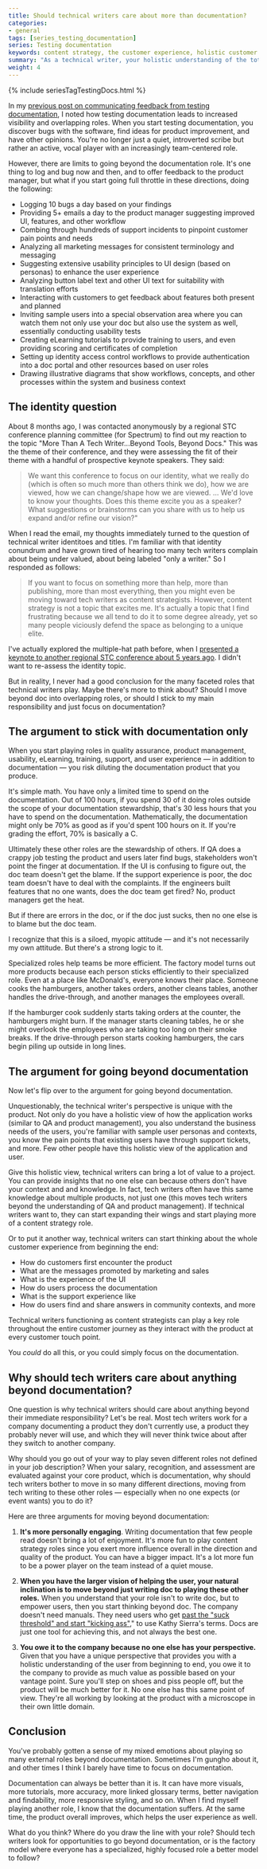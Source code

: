 ```yaml
---
title: Should technical writers care about more than documentation?
categories:
- general
tags: [series_testing_documentation]
series: Testing documentation
keywords: content strategy, the customer experience, holistic customer journeys
summary: "As a technical writer, your holistic understanding of the total customer journey allows you to extend beyond your doc-writing role to wear other hats with usability, quality assurance, product management, training, support, and more. But the more time you spend in these other roles, the less time you have to spend on documentation, which results in a weaker doc product."
weight: 4
---
```

{% include seriesTagTestingDocs.html %}

In my [previous post on communicating feedback from testing documentation](http://idratherbewriting.com/2015/07/10/communicating-feedback-from-testing/), I noted how testing documentation leads to increased visibility and overlapping roles. When you start testing documentation, you discover bugs with the software, find ideas for product improvement, and have other opinions. You're no longer just a quiet, introverted scribe but rather an active, vocal player with an increasingly team-centered role.

However, there are limits to going beyond the documentation role. It's one thing to log and bug now and then, and to offer feedback to the product manager, but what if you start going full throttle in these directions, doing the following:

* Logging 10 bugs a day based on your findings
* Providing 5+ emails a day to the product manager suggesting improved UI, features, and other workflow
* Combing through hundreds of support incidents to pinpoint customer pain points and needs
* Analyzing all marketing messages for consistent terminology and messaging
* Suggesting extensive usability principles to UI design (based on personas) to enhance the user experience
* Analyzing button label text and other UI text for suitability with translation efforts
* Interacting with customers to get feedback about features both present and planned
* Inviting sample users into a special observation area where you can watch them not only use your doc but also use the system as well, essentially conducting usability tests
* Creating eLearning tutorials to provide training to users, and even providing scoring and certificates of completion
* Setting up identity access control workflows to provide authentication into a doc portal and other resources based on user roles
* Drawing illustrative diagrams that show workflows, concepts, and other processes within the system and business context

## The identity question

About 8 months ago, I was contacted anonymously by a regional STC conference planning committee (for Spectrum) to find out my reaction to the topic "More Than A Tech Writer...Beyond Tools, Beyond Docs." This was the theme of their conference, and they were assessing the fit of their theme with a handful of prospective keynote speakers. They said: 

>We want this conference to focus on our identity, what we really do (which is often so much more than others think we do), how we are viewed, how we can change/shape how we are viewed. ... We'd love to know your thoughts. Does this theme excite you as a speaker? What suggestions or brainstorms can you share with us to help us expand and/or refine our vision?"

When I read the email, my thoughts immediately turned to the question of technical writer identitoes and titles. I'm familiar with that identity conundrum and have grown tired of hearing too many tech writers complain about being under valued, about being labeled "only a writer." So I responded as follows:

>If you want to focus on something more than help, more than publishing, more than most everything, then you might even be moving toward tech writers as content strategists. However, content strategy is not a topic that excites me. It's actually a topic that I find frustrating because we all tend to do it to some degree already, yet so many people viciously defend the space as belonging to a unique elite.  

I've actually explored the multiple-hat path before, when I [presented a keynote to another regional STC conference about 5 years ago](http://idratherbewriting.com/2010/04/11/if-youre-in-atlanta-next-week-be-sure-to-check-out-currents/). I didn't want to re-assess the identity topic. 

But in reality, I never had a good conclusion for the many faceted roles that technical writers play. Maybe there's more to think about? Should I move beyond doc into overlapping roles, or should I stick to my main responsibility and just focus on documentation?

## The argument to stick with documentation only

When you start playing roles in quality assurance, product management, usability, eLearning, training, support, and user experience — in addition to documentation — you risk diluting the documentation product that you produce. 

It's simple math. You have only a limited time to spend on the documentation. Out of 100 hours, if you spend 30 of it doing roles outside the scope of your documentation stewardship, that's 30 less hours that you have to spend on the documentation. Mathematically, the documentation might only be 70% as good as if you'd spent 100 hours on it. If you're grading the effort, 70% is basically a C.

Ultimately these other roles are the stewardship of others. If QA does a crappy job testing the product and users later find bugs, stakeholders won't point the finger at documentation. If the UI is confusing to figure out, the doc team doesn't get the blame. If the support experience is poor, the doc team doesn't have to deal with the complaints. If the engineers built features that no one wants, does the doc team get fired? No, product managers get the heat. 

But if there are errors in the doc, or if the doc just sucks, then no one else is to blame but the doc team.

I recognize that this is a siloed, myopic attitude — and it's not necessarily my own attitude. But there's a strong logic to it.

Specialized roles help teams be more efficient. The factory model turns out more products because each person sticks efficiently to their specialized role. Even at a place like McDonald's, everyone knows their place. Someone cooks the hamburgers, another takes orders, another cleans tables, another handles the drive-through, and another manages the employees overall. 

If the hamburger cook suddenly starts taking orders at the counter, the hamburgers might burn. If the manager starts cleaning tables, he or she might overlook the employees who are taking too long on their smoke breaks. If the drive-through person starts cooking hamburgers, the cars begin piling up outside in long lines.

## The argument for going beyond documentation

Now let's flip over to the argument for going beyond documentation. 

Unquestionably, the technical writer's perspective is unique with the product. Not only do you have a holistic view of how the application works (similar to QA and product management), you also understand the business needs of the users, you're familiar with sample user personas and contexts, you know the pain points that existing users have through support tickets, and more. Few other people have this holistic view of the application and user.

Give this holistic view, technical writers can bring a lot of value to a project. You can provide insights that no one else can because others don't have your context and and knowledge. In fact, tech writers often have this same knowledge about multiple products, not just one (this moves tech writers beyond the understanding of QA and product management). If technical writers want to, they can start expanding their wings and start playing more of a content strategy role.

Or to put it another way, technical writers can start thinking about the whole customer experience from beginning the end: 

* How do customers first encounter the product
* What are the messages promoted by marketing and sales
* What is the experience of the UI
* How do users process the documentation
* What is the support experience like
* How do users find and share answers in community contexts, and more

Technical writers functioning as content strategists can play a key role throughout the entire customer journey as they interact with the product at every customer touch point.

You *could* do all this, or you could simply focus on the documentation. 

## Why should tech writers care about anything beyond documentation?

One question is why technical writers should care about anything beyond their immediate responsibility? Let's be real. Most tech writers work for a company documenting a product they don't currently use, a product they probably never will use, and which they will never think twice about after they switch to another company.

Why should you go out of your way to play seven different roles not defined in your job description? When your salary, recognition, and assessment are evaluated against your core product, which is documentation, why should tech writers bother to move in so many different directions, moving from tech writing to these other roles &mdash; especially when no one expects (or event wants) you to do it?

Here are three arguments for moving beyond documentation:

1. **It's more personally engaging**. Writing documentation that few people read doesn't bring a lot of enjoyment. It's more fun to play content strategy roles since you exert more influence overall in the direction and quality of the product. You can have a bigger impact. It's a lot more fun to be a  power player on the team instead of a quiet mouse.

2. **When you have the larger vision of helping the user, your natural inclination is to move beyond just writing doc to playing these other roles.** When you understand that your role isn't to write doc, but to empower users, then you start thinking beyond doc. The company doesn't need manuals. They need users who get [past the "suck threshold" and start "kicking ass"](http://headrush.typepad.com/creating_passionate_users/2005/10/getting_users_p.html)," to use Kathy Sierra's terms. Docs are just one tool for achieving this, and not always the best one.

3. **You owe it to the company because no one else has your perspective.**  Given that you have a unique perspective that provides you with a holistic understanding of the user from beginning to end, you owe it to the company to provide as much value as possible based on your vantage point. Sure you'll step on shoes and piss people off, but the product will be much better for it. No one else has this same point of view. They're all working by looking at the product with a microscope in their own little domain. 

## Conclusion
You've probably gotten a sense of my mixed emotions about playing so many external roles beyond documentation. Sometimes I'm gungho about it, and other times I think I barely have time to focus on documentation. 

Documentation can always be better than it is. It can have more visuals, more tutorials, more accuracy, more linked glossary terms, better navigation and findability, more responsive styling, and so on. When I find myself playing another role, I know that the documentation suffers. At the same time, the product overall improves, which helps the user experience as well.

What do you think? Where do you draw the line with your role? Should tech writers look for opportunities to go beyond documentation, or is the factory model where everyone has a specialized, highly focused role a better model to follow?